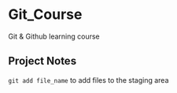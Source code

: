 # Git_Course
Git &amp; Github learning course

## Project Notes
`git add file_name` to add files to the staging area
